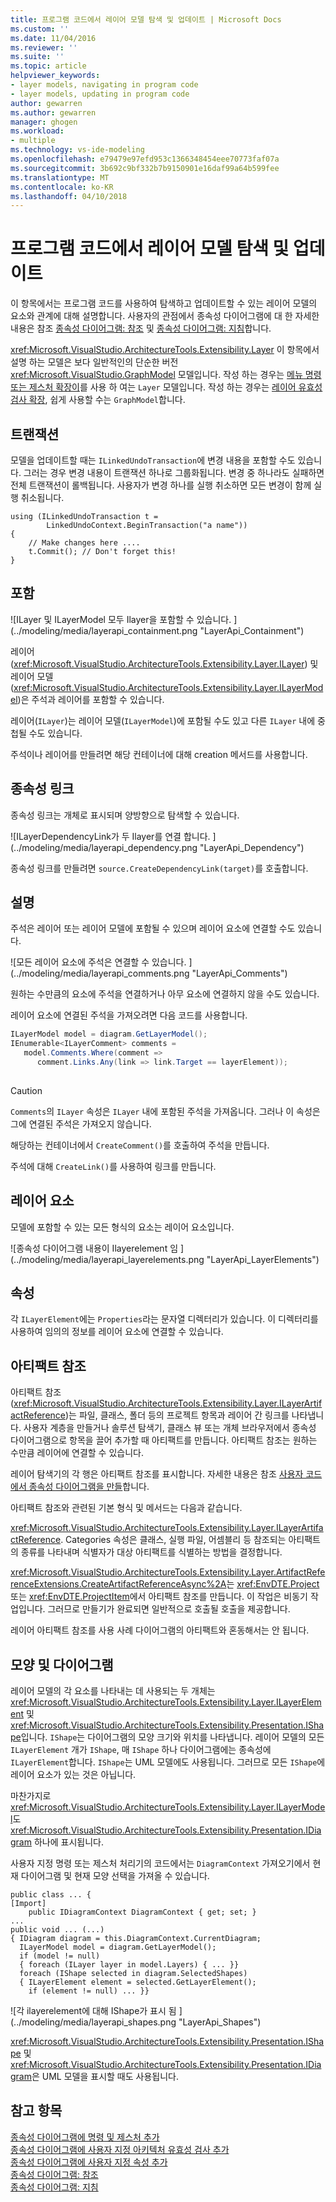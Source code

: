 ```yaml
---
title: 프로그램 코드에서 레이어 모델 탐색 및 업데이트 | Microsoft Docs
ms.custom: ''
ms.date: 11/04/2016
ms.reviewer: ''
ms.suite: ''
ms.topic: article
helpviewer_keywords:
- layer models, navigating in program code
- layer models, updating in program code
author: gewarren
ms.author: gewarren
manager: ghogen
ms.workload:
- multiple
ms.technology: vs-ide-modeling
ms.openlocfilehash: e79479e97efd953c1366348454eee70773faf07a
ms.sourcegitcommit: 3b692c9bf332b7b9150901e16daf99a64b599fee
ms.translationtype: MT
ms.contentlocale: ko-KR
ms.lasthandoff: 04/10/2018
---
```

# <a name="navigate-and-update-layer-models-in-program-code"></a>프로그램 코드에서 레이어 모델 탐색 및 업데이트
이 항목에서는 프로그램 코드를 사용하여 탐색하고 업데이트할 수 있는 레이어 모델의 요소와 관계에 대해 설명합니다. 사용자의 관점에서 종속성 다이어그램에 대 한 자세한 내용은 참조 [종속성 다이어그램: 참조](../modeling/layer-diagrams-reference.md) 및 [종속성 다이어그램: 지침](../modeling/layer-diagrams-guidelines.md)합니다.  
  
 <xref:Microsoft.VisualStudio.ArchitectureTools.Extensibility.Layer> 이 항목에서 설명 하는 모델은 보다 일반적인의 단순한 버전 <xref:Microsoft.VisualStudio.GraphModel> 모델입니다. 작성 하는 경우는 [메뉴 명령 또는 제스처 확장이](../modeling/add-commands-and-gestures-to-layer-diagrams.md)를 사용 하 여는 `Layer` 모델입니다. 작성 하는 경우는 [레이어 유효성 검사 확장](../modeling/add-custom-architecture-validation-to-layer-diagrams.md), 쉽게 사용할 수는 `GraphModel`합니다.  
  
## <a name="transactions"></a>트랜잭션  
 모델을 업데이트할 때는 `ILinkedUndoTransaction`에 변경 내용을 포함할 수도 있습니다. 그러는 경우 변경 내용이 트랜잭션 하나로 그룹화됩니다. 변경 중 하나라도 실패하면 전체 트랜잭션이 롤백됩니다. 사용자가 변경 하나를 실행 취소하면 모든 변경이 함께 실행 취소됩니다.  
  
```  
using (ILinkedUndoTransaction t =  
        LinkedUndoContext.BeginTransaction("a name"))  
{   
    // Make changes here ....  
    t.Commit(); // Don't forget this!  
}  
```  
  
## <a name="containment"></a>포함  
 ![ILayer 및 ILayerModel 모두 Ilayer을 포함할 수 있습니다. ] (../modeling/media/layerapi_containment.png "LayerApi_Containment")  
  
 레이어(<xref:Microsoft.VisualStudio.ArchitectureTools.Extensibility.Layer.ILayer>) 및 레이어 모델(<xref:Microsoft.VisualStudio.ArchitectureTools.Extensibility.Layer.ILayerModel>)은 주석과 레이어를 포함할 수 있습니다.  
  
 레이어(`ILayer`)는 레이어 모델(`ILayerModel`)에 포함될 수도 있고 다른 `ILayer` 내에 중첩될 수도 있습니다.  
  
 주석이나 레이어를 만들려면 해당 컨테이너에 대해 creation 메서드를 사용합니다.  
  
## <a name="dependency-links"></a>종속성 링크  
 종속성 링크는 개체로 표시되며 양방향으로 탐색할 수 있습니다.  
  
 ![ILayerDependencyLink가 두 Ilayer를 연결 합니다. ] (../modeling/media/layerapi_dependency.png "LayerApi_Dependency")  
  
 종속성 링크를 만들려면 `source.CreateDependencyLink(target)`를 호출합니다.  
  
## <a name="comments"></a>설명  
 주석은 레이어 또는 레이어 모델에 포함될 수 있으며 레이어 요소에 연결할 수도 있습니다.  
  
 ![모든 레이어 요소에 주석은 연결할 수 있습니다. ] (../modeling/media/layerapi_comments.png "LayerApi_Comments")  
  
 원하는 수만큼의 요소에 주석을 연결하거나 아무 요소에 연결하지 않을 수도 있습니다.  
  
 레이어 요소에 연결된 주석을 가져오려면 다음 코드를 사용합니다.  
  
```csharp  
ILayerModel model = diagram.GetLayerModel();   
IEnumerable<ILayerComment> comments =   
   model.Comments.Where(comment =>   
      comment.Links.Any(link => link.Target == layerElement));  
  
```  
  
> [!CAUTION]
>  `Comments`의 `ILayer` 속성은 `ILayer` 내에 포함된 주석을 가져옵니다. 그러나 이 속성은 그에 연결된 주석은 가져오지 않습니다.  
  
 해당하는 컨테이너에서 `CreateComment()`를 호출하여 주석을 만듭니다.  
  
 주석에 대해 `CreateLink()`를 사용하여 링크를 만듭니다.  
  
## <a name="layer-elements"></a>레이어 요소  
 모델에 포함할 수 있는 모든 형식의 요소는 레이어 요소입니다.  
  
 ![종속성 다이어그램 내용이 Ilayerelement 임 ] (../modeling/media/layerapi_layerelements.png "LayerApi_LayerElements")  
  
## <a name="properties"></a>속성  
 각 `ILayerElement`에는 `Properties`라는 문자열 디렉터리가 있습니다. 이 디렉터리를 사용하여 임의의 정보를 레이어 요소에 연결할 수 있습니다.  
  
## <a name="artifact-references"></a>아티팩트 참조  
 아티팩트 참조(<xref:Microsoft.VisualStudio.ArchitectureTools.Extensibility.Layer.ILayerArtifactReference>)는 파일, 클래스, 폴더 등의 프로젝트 항목과 레이어 간 링크를 나타냅니다. 사용자 계층을 만들거나 솔루션 탐색기, 클래스 뷰 또는 개체 브라우저에서 종속성 다이어그램으로 항목을 끌어 추가할 때 아티팩트를 만듭니다. 아티팩트 참조는 원하는 수만큼 레이어에 연결할 수 있습니다.  
  
 레이어 탐색기의 각 행은 아티팩트 참조를 표시합니다. 자세한 내용은 참조 [사용자 코드에서 종속성 다이어그램을 만들](../modeling/create-layer-diagrams-from-your-code.md)합니다.  
  
 아티팩트 참조와 관련된 기본 형식 및 메서드는 다음과 같습니다.  
  
 <xref:Microsoft.VisualStudio.ArchitectureTools.Extensibility.Layer.ILayerArtifactReference>. Categories 속성은 클래스, 실행 파일, 어셈블리 등 참조되는 아티팩트의 종류를 나타내며 식별자가 대상 아티팩트를 식별하는 방법을 결정합니다.  
  
 <xref:Microsoft.VisualStudio.ArchitectureTools.Extensibility.Layer.ArtifactReferenceExtensions.CreateArtifactReferenceAsync%2A>는 <xref:EnvDTE.Project>또는 <xref:EnvDTE.ProjectItem>에서 아티팩트 참조를 만듭니다. 이 작업은 비동기 작업입니다. 그러므로 만들기가 완료되면 일반적으로 호출될 호출을 제공합니다.  
  
 레이어 아티팩트 참조를 사용 사례 다이어그램의 아티팩트와 혼동해서는 안 됩니다.  
  
## <a name="shapes-and-diagrams"></a>모양 및 다이어그램  
 레이어 모델의 각 요소를 나타내는 데 사용되는 두 개체는 <xref:Microsoft.VisualStudio.ArchitectureTools.Extensibility.Layer.ILayerElement> 및 <xref:Microsoft.VisualStudio.ArchitectureTools.Extensibility.Presentation.IShape>입니다. `IShape`는 다이어그램의 모양 크기와 위치를 나타냅니다. 레이어 모델의 모든 `ILayerElement` 개가 `IShape`, 매 `IShape` 하나 다이어그램에는 종속성에 `ILayerElement`합니다. `IShape`는 UML 모델에도 사용됩니다. 그러므로 모든 `IShape`에 레이어 요소가 있는 것은 아닙니다.  
  
 마찬가지로 <xref:Microsoft.VisualStudio.ArchitectureTools.Extensibility.Layer.ILayerModel>도 <xref:Microsoft.VisualStudio.ArchitectureTools.Extensibility.Presentation.IDiagram> 하나에 표시됩니다.  
  
 사용자 지정 명령 또는 제스처 처리기의 코드에서는 `DiagramContext` 가져오기에서 현재 다이어그램 및 현재 모양 선택을 가져올 수 있습니다.  
  
```  
public class ... {  
[Import]  
    public IDiagramContext DiagramContext { get; set; }  
...  
public void ... (...)   
{ IDiagram diagram = this.DiagramContext.CurrentDiagram;  
  ILayerModel model = diagram.GetLayerModel();  
  if (model != null)  
  { foreach (ILayer layer in model.Layers) { ... }}  
  foreach (IShape selected in diagram.SelectedShapes)  
  { ILayerElement element = selected.GetLayerElement();  
    if (element != null) ... }}  
```  
  
 ![각 ilayerelement에 대해 IShape가 표시 됨 ] (../modeling/media/layerapi_shapes.png "LayerApi_Shapes")  
  
 <xref:Microsoft.VisualStudio.ArchitectureTools.Extensibility.Presentation.IShape> 및 <xref:Microsoft.VisualStudio.ArchitectureTools.Extensibility.Presentation.IDiagram>은 UML 모델을 표시할 때도 사용됩니다. 
  
## <a name="see-also"></a>참고 항목  
 [종속성 다이어그램에 명령 및 제스처 추가](../modeling/add-commands-and-gestures-to-layer-diagrams.md)   
 [종속성 다이어그램에 사용자 지정 아키텍처 유효성 검사 추가](../modeling/add-custom-architecture-validation-to-layer-diagrams.md)   
 [종속성 다이어그램에 사용자 지정 속성 추가](../modeling/add-custom-properties-to-layer-diagrams.md)   
 [종속성 다이어그램: 참조](../modeling/layer-diagrams-reference.md)   
 [종속성 다이어그램: 지침](../modeling/layer-diagrams-guidelines.md)   
